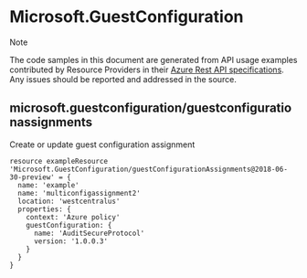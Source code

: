 # Microsoft.GuestConfiguration
  
> [!NOTE]
> The code samples in this document are generated from API usage examples contributed by Resource Providers in their [Azure Rest API specifications](https://github.com/Azure/azure-rest-api-specs). Any issues should be reported and addressed in the source.


## microsoft.guestconfiguration/guestconfigurationassignments

Create or update guest configuration assignment
```bicep
resource exampleResource 'Microsoft.GuestConfiguration/guestConfigurationAssignments@2018-06-30-preview' = {
  name: 'example'
  name: 'multiconfigassignment2'
  location: 'westcentralus'
  properties: {
    context: 'Azure policy'
    guestConfiguration: {
      name: 'AuditSecureProtocol'
      version: '1.0.0.3'
    }
  }
}
```
